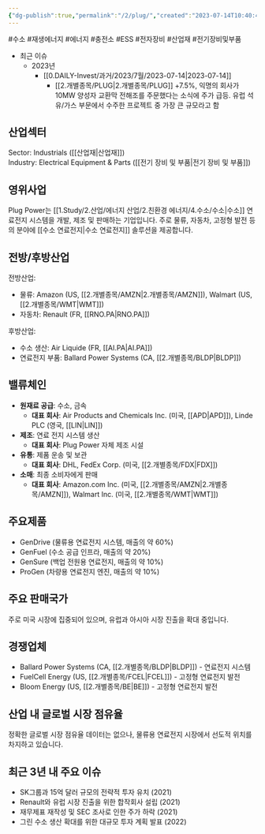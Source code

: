 ```yaml
---
{"dg-publish":true,"permalink":"/2/plug/","created":"2023-07-14T10:40:46.978+09:00","updated":"2025-07-29T21:37:05.068+09:00"}
---
```


#수소  #재생에너지 #에너지 #충전소 #ESS #전자장비 #산업재 #전기장비및부품



- 최근 이슈
	- 2023년
		- [[0.DAILY-Invest/과거/2023/7월/2023-07-14\|2023-07-14]]
			- [[2.개별종목/PLUG\|2.개별종목/PLUG]] +7.5%, 익명의 회사가 10MW 양성자 교환막 전해조를 주문했다는 소식에 주가 급등. 유럽 석유/가스 부문에서 수주한 프로젝트 중 가장 큰 규모라고 함


## 산업섹터

Sector: Industrials ([[산업재\|산업재]])  
Industry: Electrical Equipment & Parts ([[전기 장비 및 부품\|전기 장비 및 부품]])

## 영위사업

Plug Power는 [[1.Study/2.산업/에너지 산업/2.친환경 에너지/4.수소/수소\|수소]] 연료전지 시스템을 개발, 제조 및 판매하는 기업입니다. 주로 물류, 자동차, 고정형 발전 등의 분야에 [[수소 연료전지\|수소 연료전지]] 솔루션을 제공합니다.

## 전방/후방산업

전방산업:

- 물류: Amazon (US, [[2.개별종목/AMZN\|2.개별종목/AMZN]]), Walmart (US, [[2.개별종목/WMT\|WMT]])
- 자동차: Renault (FR, [[RNO.PA\|RNO.PA]])

후방산업:

- 수소 생산: Air Liquide (FR, [[AI.PA\|AI.PA]])
- 연료전지 부품: Ballard Power Systems (CA, [[2.개별종목/BLDP\|BLDP]])

## 밸류체인

- **원재료 공급**: 수소, 금속
    - **대표 회사**: Air Products and Chemicals Inc. (미국, [[APD\|APD]]), Linde PLC (영국, [[LIN\|LIN]])
- **제조**: 연료 전지 시스템 생산
    - **대표 회사**: Plug Power 자체 제조 시설
- **유통**: 제품 운송 및 보관
    - **대표 회사**: DHL, FedEx Corp. (미국, [[2.개별종목/FDX\|FDX]])
- **소매**: 최종 소비자에게 판매
    - **대표 회사**: Amazon.com Inc. (미국, [[2.개별종목/AMZN\|2.개별종목/AMZN]]), Walmart Inc. (미국, [[2.개별종목/WMT\|WMT]])

## 주요제품

- GenDrive (물류용 연료전지 시스템, 매출의 약 60%)
- GenFuel (수소 공급 인프라, 매출의 약 20%)
- GenSure (백업 전원용 연료전지, 매출의 약 10%)
- ProGen (차량용 연료전지 엔진, 매출의 약 10%)

## 주요 판매국가

주로 미국 시장에 집중되어 있으며, 유럽과 아시아 시장 진출을 확대 중입니다.

## 경쟁업체

- Ballard Power Systems (CA, [[2.개별종목/BLDP\|BLDP]]) - 연료전지 시스템
- FuelCell Energy (US, [[2.개별종목/FCEL\|FCEL]]) - 고정형 연료전지 발전
- Bloom Energy (US, [[2.개별종목/BE\|BE]]) - 고정형 연료전지 발전

## 산업 내 글로벌 시장 점유율

정확한 글로벌 시장 점유율 데이터는 없으나, 물류용 연료전지 시장에서 선도적 위치를 차지하고 있습니다.

## 최근 3년 내 주요 이슈

- SK그룹과 15억 달러 규모의 전략적 투자 유치 (2021)
- Renault와 유럽 시장 진출을 위한 합작회사 설립 (2021)
- 재무제표 재작성 및 SEC 조사로 인한 주가 하락 (2021)
- 그린 수소 생산 확대를 위한 대규모 투자 계획 발표 (2022)